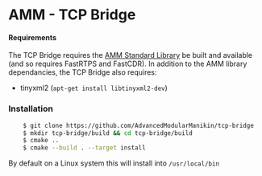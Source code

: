 # AMM - TCP Bridge

#### Requirements
The TCP Bridge requires the [AMM Standard Library](https://github.com/AdvancedModularManikin/amm-library) be built and available (and so requires FastRTPS and FastCDR).  In addition to the AMM library dependancies, the TCP Bridge also requires:
- tinyxml2 (`apt-get install libtinyxml2-dev`)

 

### Installation
```bash
    $ git clone https://github.com/AdvancedModularManikin/tcp-bridge
    $ mkdir tcp-bridge/build && cd tcp-bridge/build
    $ cmake ..
    $ cmake --build . --target install
```

By default on a Linux system this will install into `/usr/local/bin`

